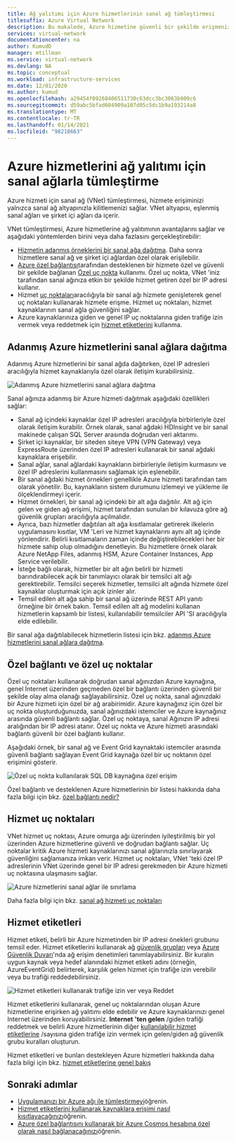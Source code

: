 ```yaml
---
title: Ağ yalıtımı için Azure hizmetlerinin sanal ağ tümleştirmesi
titlesuffix: Azure Virtual Network
description: Bu makalede, Azure hizmetine güvenli bir şekilde erişmenizi sağlayan bir Azure hizmetini bir sanal ağla tümleştirmeyle ilgili farklı yöntemler açıklanır.
services: virtual-network
documentationcenter: na
author: KumudD
manager: mtillman
ms.service: virtual-network
ms.devlang: NA
ms.topic: conceptual
ms.workload: infrastructure-services
ms.date: 12/01/2020
ms.author: kumud
ms.openlocfilehash: a29454f09268406511730c63dcc3bc3063b909c6
ms.sourcegitcommit: d59abc5bfad604909a107d05c5dc1b9a193214a8
ms.translationtype: MT
ms.contentlocale: tr-TR
ms.lasthandoff: 01/14/2021
ms.locfileid: "98218663"
---
```

# <a name="integrate-azure-services-with-virtual-networks-for-network-isolation"></a>Azure hizmetlerini ağ yalıtımı için sanal ağlarla tümleştirme

Azure hizmeti için sanal ağ (VNet) tümleştirmesi, hizmete erişiminizi yalnızca sanal ağ altyapınızla kilitlemenizi sağlar. VNet altyapısı, eşlenmiş sanal ağları ve şirket içi ağları da içerir.

VNet tümleştirmesi, Azure hizmetlerine ağ yalıtımının avantajlarını sağlar ve aşağıdaki yöntemlerden birini veya daha fazlasını gerçekleştirebilir:
- [Hizmetin adanmış örneklerini bir sanal ağa dağıtma](virtual-network-for-azure-services.md). Daha sonra hizmetlere sanal ağ ve şirket içi ağlardan özel olarak erişilebilir.
- [Azure özel bağlantısı](../private-link/private-link-overview.md)tarafından desteklenen bir hizmete özel ve güvenli bir şekilde bağlanan [Özel uç nokta](../private-link/private-endpoint-overview.md) kullanımı. Özel uç nokta, VNet 'iniz tarafından sanal ağınıza etkin bir şekilde hizmet getiren özel bir IP adresi kullanır.
- Hizmet [uç noktaları](virtual-network-service-endpoints-overview.md)aracılığıyla bir sanal ağı hizmete genişleterek genel uç noktaları kullanarak hizmete erişme. Hizmet uç noktaları, hizmet kaynaklarının sanal ağla güvenliğini sağlar.
- Azure kaynaklarınıza giden ve genel IP uç noktalarına giden trafiğe izin vermek veya reddetmek için [hizmet etiketlerini](service-tags-overview.md) kullanma.

## <a name="deploy-dedicated-azure-services-into-virtual-networks"></a>Adanmış Azure hizmetlerini sanal ağlara dağıtma

Adanmış Azure hizmetlerini bir sanal ağda dağıtırken, özel IP adresleri aracılığıyla hizmet kaynaklarıyla özel olarak iletişim kurabilirsiniz.

![Adanmış Azure hizmetlerini sanal ağlara dağıtma](./media/virtual-network-for-azure-services/deploy-service-into-vnet.png)

Sanal ağınıza adanmış bir Azure hizmeti dağıtmak aşağıdaki özellikleri sağlar:
- Sanal ağ içindeki kaynaklar özel IP adresleri aracılığıyla birbirleriyle özel olarak iletişim kurabilir. Örnek olarak, sanal ağdaki HDInsight ve bir sanal makinede çalışan SQL Server arasında doğrudan veri aktarımı.
- Şirket içi kaynaklar, bir siteden siteye VPN (VPN Gateway) veya ExpressRoute üzerinden özel IP adresleri kullanarak bir sanal ağdaki kaynaklara erişebilir.
- Sanal ağlar, sanal ağlardaki kaynakların birbirleriyle iletişim kurmasını ve özel IP adreslerini kullanmasını sağlamak için eşlenebilir.
- Bir sanal ağdaki hizmet örnekleri genellikle Azure hizmeti tarafından tam olarak yönetilir. Bu, kaynakların sistem durumunu izlemeyi ve yükleme ile ölçeklendirmeyi içerir.
- Hizmet örnekleri, bir sanal ağ içindeki bir alt ağa dağıtılır. Alt ağ için gelen ve giden ağ erişimi, hizmet tarafından sunulan bir kılavuza göre ağ güvenlik grupları aracılığıyla açılmalıdır.
- Ayrıca, bazı hizmetler dağıtılan alt ağa kısıtlamalar getirerek ilkelerin uygulamasını kısıtlar, VM 'Leri ve hizmet kaynaklarını aynı alt ağ içinde yönlendirir. Belirli kısıtlamaların zaman içinde değiştirebilecekleri her bir hizmete sahip olup olmadığını denetleyin. Bu hizmetlere örnek olarak Azure NetApp Files, adanmış HSM, Azure Container Instances, App Service verilebilir.
- İsteğe bağlı olarak, hizmetler bir alt ağın belirli bir hizmeti barındırabilecek açık bir tanımlayıcı olarak bir temsilci alt ağı gerektirebilir. Temsilci seçerek hizmetler, temsilci alt ağında hizmete özel kaynaklar oluşturmak için açık izinler alır.
- Temsil edilen alt ağa sahip bir sanal ağ üzerinde REST API yanıtı örneğine bir örnek bakın. Temsil edilen alt ağ modelini kullanan hizmetlerin kapsamlı bir listesi, kullanılabilir temsilciler API 'SI aracılığıyla elde edilebilir.

Bir sanal ağa dağıtılabilecek hizmetlerin listesi için bkz. [adanmış Azure hizmetlerini sanal ağlara dağıtma](virtual-network-for-azure-services.md).

## <a name="private-link-and-private-endpoints"></a>Özel bağlantı ve özel uç noktalar

Özel uç noktaları kullanarak doğrudan sanal ağınızdan Azure kaynağına, genel İnternet üzerinden geçmeden özel bir bağlantı üzerinden güvenli bir şekilde olay alma olanağı sağlayabilirsiniz. Özel uç nokta, sanal ağınızdaki bir Azure hizmeti için özel bir ağ arabirimidir. Azure kaynağınız için özel bir uç nokta oluşturduğunuzda, sanal ağınızdaki istemciler ve Azure kaynağınız arasında güvenli bağlantı sağlar. Özel uç noktaya, sanal Ağınızın IP adresi aralığından bir IP adresi atanır. Özel uç nokta ve Azure hizmeti arasındaki bağlantı güvenli bir özel bağlantı kullanır.

Aşağıdaki örnek, bir sanal ağ ve Event Grid kaynaktaki istemciler arasında güvenli bağlantı sağlayan Event Grid kaynağa özel bir uç noktanın özel erişimini gösterir.

![Özel uç nokta kullanılarak SQL DB kaynağına özel erişim](./media/network-isolation/architecture-diagram.png)

Özel bağlantı ve desteklenen Azure hizmetlerinin bir listesi hakkında daha fazla bilgi için bkz. [özel bağlantı nedir?](../private-link/private-link-overview.md)

## <a name="service-endpoints"></a>Hizmet uç noktaları
VNet hizmet uç noktası, Azure omurga ağı üzerinden iyileştirilmiş bir yol üzerinden Azure hizmetlerine güvenli ve doğrudan bağlantı sağlar. Uç noktalar kritik Azure hizmeti kaynaklarınızı sanal ağlarınızla sınırlayarak güvenliğini sağlamanıza imkan verir. Hizmet uç noktaları, VNet 'teki özel IP adreslerinin VNet üzerinde genel bir IP adresi gerekmeden bir Azure hizmeti uç noktasına ulaşmasını sağlar.

![Azure hizmetlerini sanal ağlar ile sınırlama](./media/virtual-network-service-endpoints-overview/VNet_Service_Endpoints_Overview.png)

Daha fazla bilgi için bkz. [sanal ağ hizmeti uç noktaları](virtual-network-service-endpoints-overview.md)

## <a name="service-tags"></a>Hizmet etiketleri

Hizmet etiketi, belirli bir Azure hizmetinden bir IP adresi önekleri grubunu temsil eder. Hizmet etiketlerini kullanarak ağ [güvenlik grupları](./network-security-groups-overview.md#security-rules) veya [Azure Güvenlik Duvarı](../firewall/service-tags.md)'nda ağ erişim denetimleri tanımlayabilirsiniz. Bir kuralın uygun kaynak veya hedef alanındaki hizmet etiketi adını (örneğin, AzureEventGrid) belirterek, karşılık gelen hizmet için trafiğe izin verebilir veya bu trafiği reddedebilirsiniz.

![Hizmet etiketleri kullanarak trafiğe izin ver veya Reddet](./media/network-isolation/service-tags.png)

Hizmet etiketlerini kullanarak, genel uç noktalarından oluşan Azure hizmetlerine erişirken ağ yalıtımı elde edebilir ve Azure kaynaklarınızı genel Internet üzerinden koruyabilirsiniz. **Internet** **'ten gelen** /giden trafiği reddetmek ve belirli Azure hizmetlerinin diğer [kullanılabilir hizmet etiketlerine](service-tags-overview.md#available-service-tags) /sayısına giden trafiğe izin vermek için gelen/giden ağ güvenlik grubu kuralları oluşturun.

Hizmet etiketleri ve bunları destekleyen Azure hizmetleri hakkında daha fazla bilgi için bkz. [hizmet etiketlerine genel bakış](service-tags-overview.md)

## <a name="next-steps"></a>Sonraki adımlar

- [Uygulamanızı bir Azure ağı ile tümleştirmeyi](../app-service/web-sites-integrate-with-vnet.md)öğrenin.
- [Hizmet etiketlerini kullanarak kaynaklara erişimi nasıl kısıtlayacağınızı](tutorial-restrict-network-access-to-resources.md)öğrenin.
- [Azure özel bağlantısını kullanarak bir Azure Cosmos hesabına özel olarak nasıl bağlanacağınızı](../private-link/tutorial-private-endpoint-cosmosdb-portal.md)öğrenin.